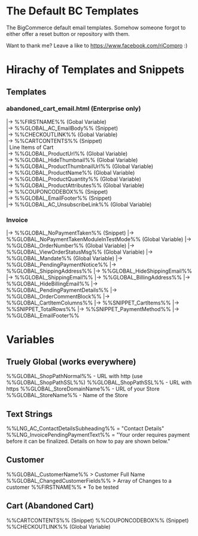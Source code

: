 # The Default BC Templates
The BigCommerce default email templates. Somehow someone forgot to either offer a reset button or repository with them.

Want to thank me? 
Leave a like to https://www.facebook.com/riCompro :)

# Hirachy of Templates and Snippets

## Templates
### abandoned_cart_email.html (Enterprise only)  
|-> %%FIRSTNAME%% (Gobal Variable)  
|->	%%GLOBAL_AC_EmailBody%% (Snippet)  
|-> %%CHECKOUTLINK%% (Gobal Variable)  
	|-> %%CARTCONTENTS%% (Snippet)  
		|	Line Items of Cart  
		|-> %%GLOBAL_ProductUrl%% (Global Variable)  
		|-> %%GLOBAL_HideThumbnail%% (Global Variable)  
		|-> %%GLOBAL_ProductThumbnailUrl%% (Global Variable)  
		|-> %%GLOBAL_ProductName%% (Global Variable)  
		|-> %%GLOBAL_ProductQuantity%% (Global Variable)  
		|->	%%GLOBAL_ProductAttributes%% (Global Variable)  
	|-> %%COUPONCODEBOX%% (Snippet)   
|-> %%GLOBAL_EmailFooter%% (Snippet)  
|-> %%GLOBAL_AC_UnsubscribeLink%% (Global Variable)  

### Invoice
|->	%%GLOBAL_NoPaymentTaken%% (Snippet)
	|-> %%GLOBAL_NoPaymentTakenModuleInTestMode%% (Global Variable)
|->	%%GLOBAL_OrderNumber%% (Global Variable)
|->	%%GLOBAL_ViewOrderStatusMsg%% (Global Variable)
|->	%%GLOBAL_Mandate%%  (Global Variable)
|-> %%GLOBAL_PendingPaymentNotice%%
|-> %%GLOBAL_ShippingAddress%%
|-> %%GLOBAL_HideShippingEmail%%
|-> %%GLOBAL_ShippingEmail%%
|-> %%GLOBAL_BillingAddress%%</div>
|-> %%GLOBAL_HideBillingEmail%%
|->	%%GLOBAL_PendingPaymentDetails%%
|-> %%GLOBAL_OrderCommentBlock%%
|-> %%GLOBAL_CartItemColumns%%
|-> %%SNIPPET_CartItems%%
|-> %%SNIPPET_TotalRows%%
|-> %%SNIPPET_PaymentMethod%%
|-> %%GLOBAL_EmailFooter%%

# Variables

## Truely Global (works everywhere)
%%GLOBAL_ShopPathNormal%% - URL with http (use %%GLOBAL_ShopPathSSL%%)
%%GLOBAL_ShopPathSSL%% - URL with https
%%GLOBAL_StoreDomainName%% - URL of your Store
%%GLOBAL_StoreName%% - Name of the Store

## Text Strings
%%LNG_AC_ContactDetailsSubheading%%	 = "Contact Details"
%%LNG_InvoicePendingPaymentText%% = "Your order requires payment before it can be finalized. Details on how to pay are shown below."
## Customer
%%GLOBAL_CustomerName%% > Customer Full Name
%%GLOBAL_ChangedCustomerFields%% > Array of Changes to a customer
%%FIRSTNAME%% * To be tested

## Cart (Abandoned Cart)
%%CARTCONTENTS%% (Snippet)
%%COUPONCODEBOX%% (Snippet)
%%CHECKOUTLINK%% (Global Variable)